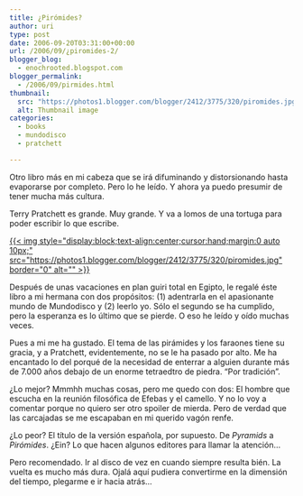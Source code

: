 ```yaml
---
title: ¿Pirómides?
author: uri
type: post
date: 2006-09-20T03:31:00+00:00
url: /2006/09/¿piromides-2/
blogger_blog:
  - enochrooted.blogspot.com
blogger_permalink:
  - /2006/09/pirmides.html
thumbnail:
  src: "https://photos1.blogger.com/blogger/2412/3775/320/piromides.jpg"
  alt: Thumbnail image
categories:
  - books
  - mundodisco
  - pratchett

---
```

Otro libro más en mi cabeza que se irá difuminando y distorsionando hasta evaporarse por completo. Pero lo he leído. Y ahora ya puedo presumir de tener mucha más cultura.

Terry Pratchett es grande. Muy grande. Y va a lomos de una tortuga para poder escribir lo que escribe.

[{{< img style="display:block;text-align:center;cursor:hand;margin:0 auto 10px;" src="https://photos1.blogger.com/blogger/2412/3775/320/piromides.jpg" border="0" alt="" >}}][1]

Después de unas vacaciones en plan guiri total en Egipto, le regalé éste libro a mi hermana con dos propósitos: (1) adentrarla en el apasionante mundo de Mundodisco y (2) leerlo yo. Sólo el segundo se ha cumplido, pero la esperanza es lo último que se pierde. O eso he leído y oído muchas veces.

Pues a mi me ha gustado. El tema de las pirámides y los faraones tiene su gracia, y a Pratchett, evidentemente, no se le ha pasado por alto. Me ha encantado lo del porqué de la necesidad de enterrar a alguien durante más de 7.000 años debajo de un enorme tetraedtro de piedra. &#8220;Por tradición&#8221;.

¿Lo mejor? Mmmhh muchas cosas, pero me quedo con dos: El hombre que escucha en la reunión filosófica de Efebas y el camello. Y no lo voy a comentar porque no quiero ser otro spoiler de mierda. Pero de verdad que las carcajadas se me escapaban en mi querido vagón renfe.

¿Lo peor? El título de la versión española, por supuesto. De <span style="font-style:italic;">Pyramids</span> a <span style="font-style:italic;">Pirómides</span>. ¿Ein? Lo que hacen algunos editores para llamar la atención&#8230;

Pero recomendado. Ir al disco de vez en cuando siempre resulta bién. La vuelta es mucho más dura. Ojalá aquí pudiera convertirme en la dimensión del tiempo, plegarme e ir hacia atrás&#8230;

 [1]: https://photos1.blogger.com/blogger/2412/3775/1600/piromides.jpg